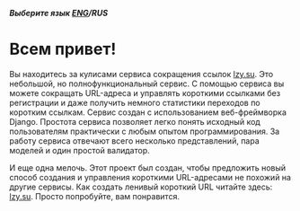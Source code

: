 _**Выберите язык [ENG](https://github.com/YuriyCherniy/lzy.su/tree/dev_lzy_v1_2_1)/RUS**_
# Всем привет! #
Вы находитесь за кулисами сервиса сокращения ссылок [lzy.su](https://lzy.su/). Это небольшой, но полнофункциональный сервис. С помощью сервиса вы можете сокращать URL-адреса и управлять короткими ссылками без регистрации и даже получить немного статистики переходов по коротким ссылкам. Сервис создан с использованием веб-фреймворка Django. Простота сервиса позволяет легко понять исходный код пользователям практически с любым опытом программирования. За работу сервиса отвечают всего несколько представлений, пара моделей и один простой валидатор.

И еще одна мелочь. Этот проект был создан, чтобы предложить новый способ создания и управления короткими URL-адресами не похожий на другие сервисы. Как создать ленивый короткий URL читайте здесь: [lzy.su](https://lzy.su/). Просто попробуйте, вам понравится.